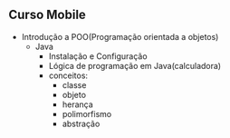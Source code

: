 ## Curso Mobile

- Introdução a POO(Programação orientada a objetos)
    - Java 
        - Instalação e Configuração
        - Lógica de programação em Java(calculadora)
        - conceitos:
            - classe
            - objeto
            - herança
            - polimorfismo
            - abstração